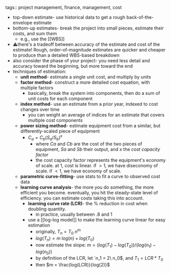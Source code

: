 tags:: project management, finance, management, cost

- top-down estimate- use historical data to get a rough back-of-the-envelope estimate
- bottom-up estimates- break the project into small pieces, estimate their costs, and sum them
	- e.g., use the [[WBS]]
- ⚠️there's a tradeoff between accuracy of the estimate and cost of the estimate! Rough, order-of-magnitude estimates are quicker and cheaper to produce than a detailed WBS-based breakdown
- also consider the phase of your project- you need less detail and accuracy toward the beginning, but more toward the end
- techniques of estimation:
	- **unit method**- estimate a single unit cost, and multiply by units
	- **factor method**- construct a more detailed cost equation, with multiple factors
		- basically, break the system into components, then do a sum of unit costs for each component
	- **index method**- use an estimate from a prior year, indexed to cost changes over time
		- you can weight an average of indices for an estimate that covers multiple cost components
	- **power sizing method**- estimate equipment cost from a similar, but differently-scaled piece of equipment
		- $C_a = C_b (S_a / S_b)^x$
			- where $Ca$ and $Cb$ are the cost of the two pieces of equipment, $Sa$ and $Sb$ their output, and $x$ the _cost capacity factor_
			- the cost capacity factor represents the equipment's economy of scale. at $1$, cost is linear. if $>1$, we have diseconomy of scale. if $<1$, we have economy of scale.
	- **parametric curve-fitting**- use stats to fit a curve to observed cost data
	- **learning curve analysis**- the more you do something, the more efficient you become. eventually, you hit the steady-state level of efficiency. you can estimate costs taking this into account.
		- **learning curve rate (LCR)**- the % reduction in cost when doubling quantity.
			- in practice, usually between .8 and 1
		- use a [[log-log model]] to make the learning curve linear for easy estimation
			- originally, $T_n = T_0\ n^m$
			- $log(T_n) = m\ log(n) + log(T_0)$
			- now estimate the slope: $m = (log(T_1) - log(T_0)) / (log(n_1) - log(n_0))$
			- by definition of the LCR, let `n_1 = 2\ n_0$, and $T_1 = LCR * T_0$
			- then $m = \frac{log(LCR)}{log(2)}$